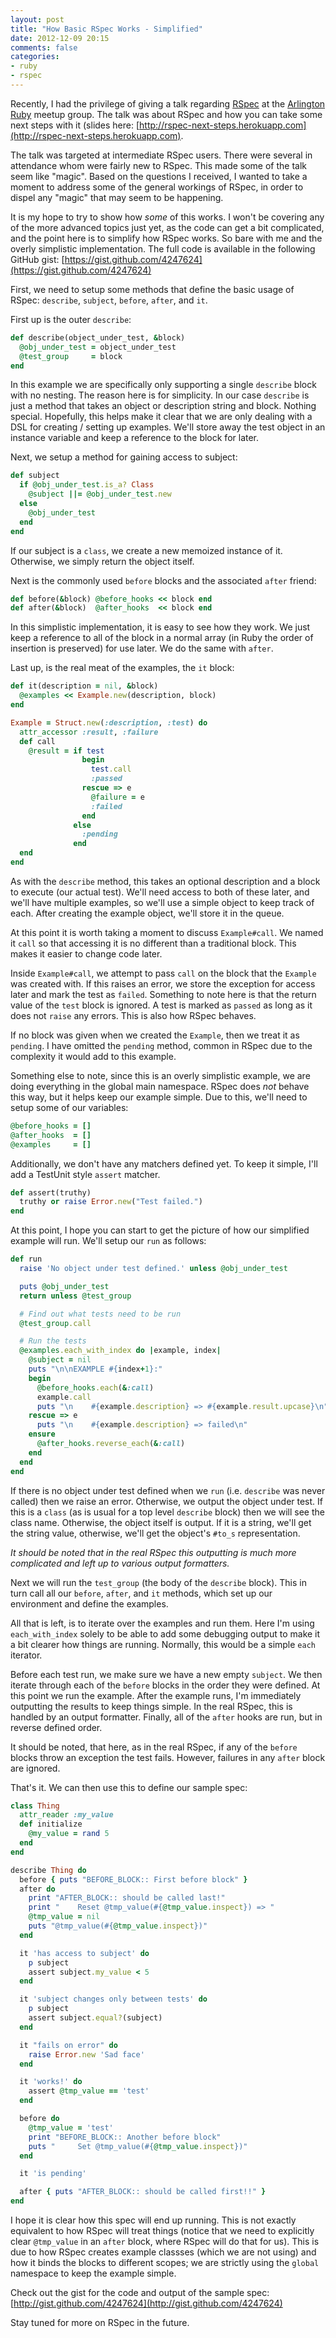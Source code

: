 ```yaml
---
layout: post
title: "How Basic RSpec Works - Simplified"
date: 2012-12-09 20:15
comments: false
categories:
- ruby
- rspec
---
```

Recently, I had the privilege of giving a talk regarding
[RSpec](http://rspec.info) at the
[Arlington Ruby](http://www.meetup.com/Arlington-Ruby/) meetup group.
The talk was about RSpec and how you can take some next steps with it
(slides here: [http://rspec-next-steps.herokuapp.com](http://rspec-next-steps.herokuapp.com).

The talk was targeted at intermediate RSpec users. There were several in
attendance whom were fairly new to RSpec. This made some of the talk
seem like "magic". Based on the questions I received, I wanted to take a
moment to address some of the general workings of RSpec, in order to
dispel any "magic" that may seem to be happening.

It is my hope to try to show how _some_ of this works. I won't be
covering any of the more advanced topics just yet, as the code can get a
bit complicated, and the point here is to simplify how RSpec works. So
bare with me and the overly simplistic implementation. The full code is
available in the following GitHub gist:
[https://gist.github.com/4247624](https://gist.github.com/4247624)

First, we need to setup some methods that define the basic usage of
RSpec: `describe`, `subject`, `before`, `after`, and `it`.

First up is the outer `describe`:

```ruby
def describe(object_under_test, &block)
  @obj_under_test = object_under_test
  @test_group     = block
end
```

In this example we are specifically only supporting a single `describe`
block with no nesting. The reason here is for simplicity.  In our case
`describe` is just a method that takes an object or description string
and block. Nothing special. Hopefully, this helps make it clear that we
are only dealing with a DSL for creating / setting up examples. We'll
store away the test object in an instance variable and keep a reference
to the block for later.

Next, we setup a method for gaining access to subject:

```ruby
def subject
  if @obj_under_test.is_a? Class
    @subject ||= @obj_under_test.new
  else
    @obj_under_test
  end
end
```

If our subject is a `class`, we create a new memoized instance of it.
Otherwise, we simply return the object itself.

Next is the commonly used `before` blocks and the associated `after`
friend:

```ruby
def before(&block) @before_hooks << block end
def after(&block)  @after_hooks  << block end
```

In this simplistic implementation, it is easy to see how they work. We
just keep a reference to all of the block in a normal array (in Ruby the
order of insertion is preserved) for use later. We do the same with
`after`.

Last up, is the real meat of the examples, the `it` block:

```ruby
def it(description = nil, &block)
  @examples << Example.new(description, block)
end

Example = Struct.new(:description, :test) do
  attr_accessor :result, :failure
  def call
    @result = if test
                begin
                  test.call
                  :passed
                rescue => e
                  @failure = e
                  :failed
                end
              else
                :pending
              end
  end
end
```

As with the `describe` method, this takes an optional description and a
block to execute (our actual test). We'll need access to both of these
later, and we'll have multiple examples, so we'll use a simple object to
keep track of each.  After creating the example object, we'll store it
in the queue.

At this point it is worth taking a moment to discuss `Example#call`. We
named it `call` so that accessing it is no different than a traditional
block. This makes it easier to change code later.

Inside `Example#call`, we attempt to pass `call` on the block that the
`Example` was created with. If this raises an error, we store the
exception for access later and mark the test as `failed`. Something to
note here is that the return value of the `test` block is ignored. A
test is marked as `passed` as long as it does not `raise` any errors.
This is also how RSpec behaves.

If no block was given when we created the `Example`, then we treat it as
`pending`.  I have omitted the `pending` method, common in RSpec due to
the complexity it would add to this example.

Something else to note, since this is an overly simplistic example, we
are doing everything in the global main namespace. RSpec does _not_
behave this way, but it helps keep our example simple. Due to this,
we'll need to setup some of our variables:

```ruby
@before_hooks = []
@after_hooks  = []
@examples     = []
```

Additionally, we don't have any matchers defined yet. To keep it simple,
I'll add a TestUnit style `assert` matcher.

```ruby
def assert(truthy)
  truthy or raise Error.new("Test failed.")
end
```

At this point, I hope you can start to get the picture of how our
simplified example will run.  We'll setup our `run` as follows:

```ruby
def run
  raise 'No object under test defined.' unless @obj_under_test

  puts @obj_under_test
  return unless @test_group

  # Find out what tests need to be run
  @test_group.call

  # Run the tests
  @examples.each_with_index do |example, index|
    @subject = nil
    puts "\n\nEXAMPLE #{index+1}:"
    begin
      @before_hooks.each(&:call)
      example.call
      puts "\n    #{example.description} => #{example.result.upcase}\n"
    rescue => e
      puts "\n    #{example.description} => failed\n"
    ensure
      @after_hooks.reverse_each(&:call)
    end
  end
end
```

If there is no object under test defined when we `run` (i.e. `describe`
was never called) then we raise an error. Otherwise, we output the
object under test. If this is a `class` (as is usual for a top level
`describe` block) then we will see the class name. Otherwise, the object
itself is output.  If it is a string, we'll get the string value,
otherwise, we'll get the object's `#to_s` representation.

_It should be noted that in the real RSpec this outputting is much more
complicated and left up to various output formatters._

Next we will run the `test_group` (the body of the `describe` block). This
in turn call all our `before`, `after`, and `it` methods, which set up our
environment and define the examples.

All that is left, is to iterate over the examples and run them. Here I'm
using `each_with_index` solely to be able to add some debugging output
to make it a bit clearer how things are running. Normally, this would be
a simple `each` iterator.

Before each test run, we make sure we have a new empty `subject`. We
then iterate through each of the `before` blocks in the order they were
defined. At this point we run the example. After the example runs, I'm
immediately
outputting the results to keep things simple. In the real RSpec, this is
handled by an output formatter. Finally, all of the `after` hooks are
run, but in reverse defined order.

It should be noted, that here, as in the real RSpec, if any of the
`before` blocks throw an exception the test fails. However, failures in
any `after` block are ignored.

That's it. We can then use this to define our sample spec:

```ruby
class Thing
  attr_reader :my_value
  def initialize
    @my_value = rand 5
  end
end

describe Thing do
  before { puts "BEFORE_BLOCK:: First before block" }
  after do
    print "AFTER_BLOCK:: should be called last!"
    print "    Reset @tmp_value(#{@tmp_value.inspect}) => "
    @tmp_value = nil
    puts "@tmp_value(#{@tmp_value.inspect})"
  end

  it 'has access to subject' do
    p subject
    assert subject.my_value < 5
  end

  it 'subject changes only between tests' do
    p subject
    assert subject.equal?(subject)
  end

  it "fails on error" do
    raise Error.new 'Sad face'
  end

  it 'works!' do
    assert @tmp_value == 'test'
  end

  before do
    @tmp_value = 'test'
    print "BEFORE_BLOCK:: Another before block"
    puts "     Set @tmp_value(#{@tmp_value.inspect})"
  end

  it 'is pending'

  after { puts "AFTER_BLOCK:: should be called first!!" }
end
```

I hope it is clear how this spec will end up running. This is not
exactly equivalent to how RSpec will treat things (notice that we need
to explicitly clear `@tmp_value` in an `after` block, where RSpec will
do that for us). This is due to how RSpec creates example classses
(which we are not using) and how it binds the blocks to different
scopes; we are strictly using the `global` namespace to keep the example
simple.

Check out the gist for the code and output of the sample spec:
[http://gist.github.com/4247624](http://gist.github.com/4247624)

Stay tuned for more on RSpec in the future.
